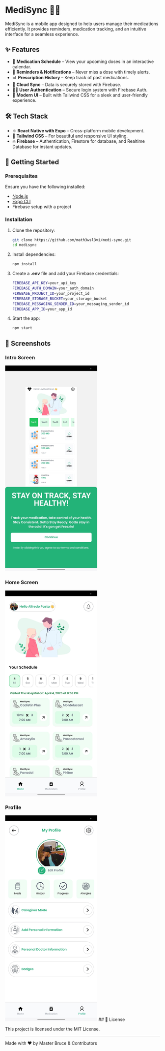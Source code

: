 # MediSync 📱💊

MediSync is a mobile app designed to help users manage their medications efficiently. It provides reminders, medication tracking, and an intuitive interface for a seamless experience.

## ✨ Features

- 📅 **Medication Schedule** – View your upcoming doses in an interactive calendar.
- 🔔 **Reminders & Notifications** – Never miss a dose with timely alerts.
- 📊 **Prescription History** – Keep track of past medications.
- 📡 **Cloud Sync** – Data is securely stored with Firebase.
- 👨‍⚕️ **User Authentication** – Secure login system with Firebase Auth.
- 🎨 **Modern UI** – Built with Tailwind CSS for a sleek and user-friendly experience.

## 🛠 Tech Stack

- ⚛ **React Native with Expo** – Cross-platform mobile development.
- 🎨 **Tailwind CSS** – For beautiful and responsive UI styling.
- 🔥 **Firebase** – Authentication, Firestore for database, and Realtime Database for instant updates.

## 🚀 Getting Started

### Prerequisites

Ensure you have the following installed:

- [Node.js](https://nodejs.org/)
- [Expo CLI](https://docs.expo.dev/get-started/installation/)
- Firebase setup with a project

### Installation

1. Clone the repository:

   ```sh
   git clone https://github.com/math3wsl3vi/medi-sync.git
   cd medisync
   ```

2. Install dependencies:

   ```sh
   npm install
   ```

3. Create a **.env** file and add your Firebase credentials:

   ```sh
   FIREBASE_API_KEY=your_api_key
   FIREBASE_AUTH_DOMAIN=your_auth_domain
   FIREBASE_PROJECT_ID=your_project_id
   FIREBASE_STORAGE_BUCKET=your_storage_bucket
   FIREBASE_MESSAGING_SENDER_ID=your_messaging_sender_id
   FIREBASE_APP_ID=your_app_id
   ```

4. Start the app:

   ```sh
   npm start
   ```

## 📸 Screenshots

### Intro Screen
<img src="screenshots/home.jpeg" alt="Home Screen" width="300" />

### Home Screen
<img src="screenshots/home1.jpeg" alt="Home Screen" width="300" />

### Profile
<img src="screenshots/profile.jpeg" alt="Home Screen" width="300" />
## 📜 License

This project is licensed under the MIT License.

---

Made with ❤️ by Master Bruce & Contributors

